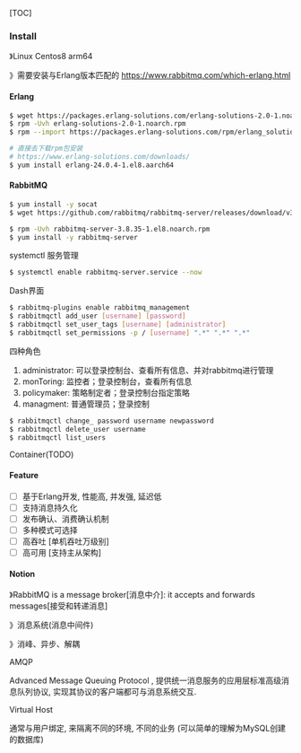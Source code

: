 [TOC]

### Install

》Linux Centos8 arm64

》需要安装与Erlang版本匹配的 https://www.rabbitmq.com/which-erlang.html

#### Erlang

~~~bash
$ wget https://packages.erlang-solutions.com/erlang-solutions-2.0-1.noarch.rpm
$ rpm -Uvh erlang-solutions-2.0-1.noarch.rpm 
$ rpm --import https://packages.erlang-solutions.com/rpm/erlang_solutions.asc

# 直接去下载rpm包安装
# https://www.erlang-solutions.com/downloads/
$ yum install erlang-24.0.4-1.el8.aarch64
~~~

#### RabbitMQ

~~~bash
$ yum install -y socat
$ wget https://github.com/rabbitmq/rabbitmq-server/releases/download/v3.8.35/rabbitmq-server-3.8.35-1.el8.noarch.rpm

$ rpm -Uvh rabbitmq-server-3.8.35-1.el8.noarch.rpm 
$ yum install -y rabbitmq-server
~~~

systemctl  服务管理

~~~bash
$ systemctl enable rabbitmq-server.service --now
~~~

Dash界面

~~~bash
$ rabbitmq-plugins enable rabbitmq_management
$ rabbitmqctl add_user [username] [password] 
$ rabbitmqctl set_user_tags [username] [administrator]
$ rabbitmqctl set_permissions -p / [username] ".*" ".*" ".*"
~~~

四种角色

1. administrator: 可以登录控制台、查看所有信息、并对rabbitmq进行管理
2. monToring: 监控者；登录控制台，查看所有信息
3. policymaker: 策略制定者；登录控制台指定策略
4. managment: 普通管理员；登录控制

~~~bash
$ rabbitmqctl change_ password username newpassword
$ rabbitmqctl delete_user username
$ rabbitmqctl list_users
~~~

Container(TODO)

#### Feature

- [ ] 基于Erlang开发, 性能高, 并发强, 延迟低
- [ ] 支持消息持久化
- [ ] 发布确认、消费确认机制
- [ ] 多种模式可选择
- [ ] 高吞吐 [单机吞吐万级别]
- [ ] 高可用 [支持主从架构]

#### Notion

》RabbitMQ is a message broker[消息中介]: it accepts and forwards messages[接受和转递消息]

》消息系统(消息中间件)

》消峰、异步、解耦

AMQP

Advanced Message Queuing Protocol , 提供统一消息服务的应用层标准高级消息队列协议, 实现其协议的客户端都可与消息系统交互.

Virtual Host

通常与用户绑定, 来隔离不同的环境, 不同的业务 (可以简单的理解为MySQL创建的数据库)
